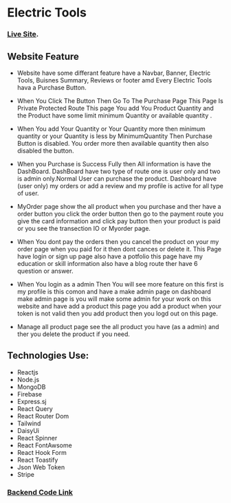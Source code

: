 # Electric Tools

 ### [Live Site](https://tools-a576c.web.app/).

## Website Feature

- Website have some differant feature have a Navbar, Banner, Electric Tools, Buisnes Summary, Reviews or footer amd Every Electric Tools hava a Purchase Button.

- When You Click The Button Then Go To The Purchase Page This Page Is Private Protected Route This page You add You Product Quantity and the Product have some limit minimum Quantity or available quantity .

- When You add Your Quantity or Your Quantity more then minimum quantity or your Quantity is less by MinimumQuantity Then Purchase Button is disabled. You order more then available quantity then also disabled the button.

- When you Purchase is Success Fully then All information is have the DashBoard. DashBoard have two type of route one is user only and two is admin only.Normal User can purchase the product. Dashboard have (user only) my orders or add a review and my profile is active for all type of user.

- MyOrder page show the all product when you purchase and ther have a order button you click the order button then go to the payment route you give the card information and click pay button then your product is paid or you see the transection IO or Myorder page.  

- When You dont pay the orders then you cancel the product on your my order page when you paid for it then dont cances or delete it. This Page have login or sign up page also have a potfolio this page have my education or skill information also have a blog route ther have 6 question or answer.

- When You login as a admin Then You will see more feature on this first is my profile is this comon and have a make admin page on dashboard make admin page is you will make some admin for your work on this website and have add a product this page you add a product when your token is not valid then you add product then you logd out on this page.
- Manage all product page see the all product you have (as a admin) and ther you delete the product if you need.
## 
## Technologies Use:
- Reactjs                  
- Node.js
- MongoDB
- Firebase
- Express.sj
- React Query
- React Router Dom
- Tailwind
- DaisyUi
- React Spinner 
- React FontAwsome
- React Hook Form
- React Toastify
- Json Web Token
- Stripe

###  [Backend Code Link ](https://github.com/programming-hero-web-course1/manufacturer-website-server-side-Tanjinhossain1)
